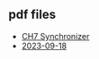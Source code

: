 ## pdf files
- [CH7 Synchronizer](CH7_Synchronizer.pdf?raw=true)
- [2023-09-18](2023-09-18.pdf?raw=true)